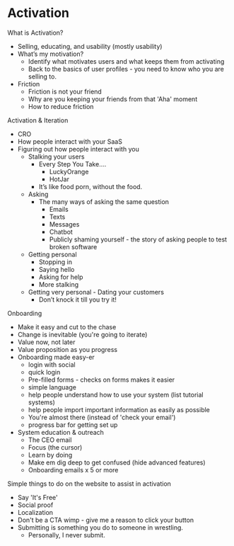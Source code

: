 # Activation



What is Activation?

* Selling, educating, and usability \(mostly usability\)
* What’s my motivation?
  * Identify what motivates users and what keeps them from activating
  * Back to the basics of user profiles - you need to know who you are selling to.
* Friction
  * Friction is not your friend
  * Why are you keeping your friends from that 'Aha' moment
  * How to reduce friction

Activation & Iteration

* CRO
* How people interact with your SaaS  
* Figuring out how people interact with you
  * Stalking your users
    * Every Step You Take….
      * LuckyOrange 
      * HotJar
    * It’s like food porn, without the food.
  * Asking 
    * The many ways of asking the same question
      * Emails
      * Texts
      * Messages
      * Chatbot
      * Publicly shaming yourself - the story of asking people to test broken software
  * Getting personal
    * Stopping in
    * Saying hello
    * Asking for help
    * More stalking
  * Getting very personal - Dating your customers
    * Don’t knock it till you try it!

Onboarding

* Make it easy and cut to the chase
* Change is inevitable \(you're going to iterate\)
* Value now, not later
* Value proposition as you progress
* Onboarding made easy-er
  * login with social
  * quick login
  * Pre-filled forms - checks on forms makes it easier
  * simple language
  * help people understand how to use your system \(list tutorial systems\)
  * help people import important information as easily as possible
  * You're almost there \(instead of 'check your email'\)
  * progress bar for getting set up
* System education & outreach
  * The CEO email
  * Focus \(the cursor\)
  * Learn by doing
  * Make em dig deep to get confused \(hide advanced features\)
  * Onboarding emails x 5 or more

Simple things to do on the website to assist in activation

* Say 'It's Free'
* Social proof
* Localization
* Don't be a CTA wimp - give me a reason to click your button
* Submitting is something you do to someone in wrestling. 
  * Personally, I never submit.

